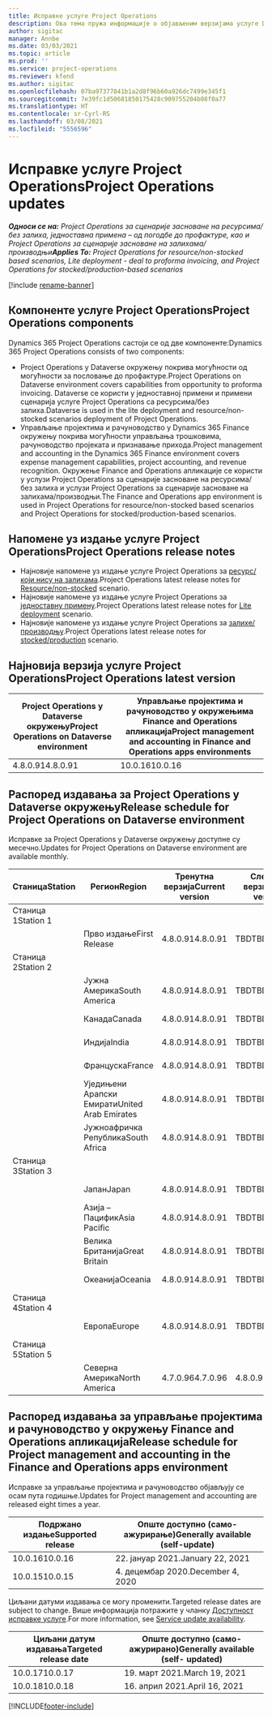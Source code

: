 ```yaml
---
title: Исправке услуге Project Operations
description: Ова тема пружа информације о објављеним верзијама услуге Dynamics 365 Project Operations.
author: sigitac
manager: Annbe
ms.date: 03/03/2021
ms.topic: article
ms.prod: ''
ms.service: project-operations
ms.reviewer: kfend
ms.author: sigitac
ms.openlocfilehash: 07ba97377841b1a2d8f96b60a926dc7499e345f1
ms.sourcegitcommit: 7e39fc1d50681850175428c909755204b08f0a77
ms.translationtype: HT
ms.contentlocale: sr-Cyrl-RS
ms.lasthandoff: 03/08/2021
ms.locfileid: "5556596"
---
```

# <a name="project-operations-updates"></a><span data-ttu-id="0a1a7-103">Исправке услуге Project Operations</span><span class="sxs-lookup"><span data-stu-id="0a1a7-103">Project Operations updates</span></span>

<span data-ttu-id="0a1a7-104">_**Односи се на:** Project Operations за сценарије засноване на ресурсима/без залиха, једноставна примена – од погодбе до профактуре, као и Project Operations за сценарије засноване на залихама/производњи_</span><span class="sxs-lookup"><span data-stu-id="0a1a7-104">_**Applies To:** Project Operations for resource/non-stocked based scenarios, Lite deployment - deal to proforma invoicing, and Project Operations for stocked/production-based scenarios_</span></span>

[!include [rename-banner](~/includes/cc-data-platform-banner.md)]

## <a name="project-operations-components"></a><span data-ttu-id="0a1a7-105">Компоненте услуге Project Operations</span><span class="sxs-lookup"><span data-stu-id="0a1a7-105">Project Operations components</span></span>

<span data-ttu-id="0a1a7-106">Dynamics 365 Project Operations састоји се од две компоненте:</span><span class="sxs-lookup"><span data-stu-id="0a1a7-106">Dynamics 365 Project Operations consists of two components:</span></span>

- <span data-ttu-id="0a1a7-107">Project Operations у Dataverse окружењу покрива могућности од могућности за пословање до профактуре.</span><span class="sxs-lookup"><span data-stu-id="0a1a7-107">Project Operations on Dataverse environment covers capabilities from opportunity to proforma invoicing.</span></span> <span data-ttu-id="0a1a7-108">Dataverse се користи у једноставној примени и примени сценарија услуге Project Operations са ресурсима/без залиха.</span><span class="sxs-lookup"><span data-stu-id="0a1a7-108">Dataverse is used in the lite deployment and resource/non-stocked scenarios deployment of Project Operations.</span></span>
- <span data-ttu-id="0a1a7-109">Управљање пројектима и рачуноводство у Dynamics 365 Finance окружењу покрива могућности управљања трошковима, рачуноводство пројеката и признавање прихода.</span><span class="sxs-lookup"><span data-stu-id="0a1a7-109">Project management and accounting in the Dynamics 365 Finance environment covers expense management capabilities, project accounting, and revenue recognition.</span></span> <span data-ttu-id="0a1a7-110">Окружење Finance and Operations апликације се користи у услузи Project Operations за сценарије засноване на ресурсима/без залиха и услузи Project Operations за сценарије засноване на залихама/производњи.</span><span class="sxs-lookup"><span data-stu-id="0a1a7-110">The Finance and Operations app environment is used in Project Operations for resource/non-stocked based scenarios and Project Operations for stocked/production-based scenarios.</span></span>

## <a name="project-operations-release-notes"></a><span data-ttu-id="0a1a7-111">Напомене уз издање услуге Project Operations</span><span class="sxs-lookup"><span data-stu-id="0a1a7-111">Project Operations release notes</span></span>
- <span data-ttu-id="0a1a7-112">Најновије напомене уз издање услуге Project Operations за [ресурс/који нису на залихама](whats-new-mar-2021-resource-based.md).</span><span class="sxs-lookup"><span data-stu-id="0a1a7-112">Project Operations latest release notes for [Resource/non-stocked](whats-new-mar-2021-resource-based.md) scenario.</span></span>
- <span data-ttu-id="0a1a7-113">Најновије напомене уз издање услуге Project Operations за [једноставну примену](../pro/whats-new/whats-new-mar-2021-lite.md).</span><span class="sxs-lookup"><span data-stu-id="0a1a7-113">Project Operations latest release notes for [Lite deployment](../pro/whats-new/whats-new-mar-2021-lite.md) scenario.</span></span>
- <span data-ttu-id="0a1a7-114">Најновије напомене уз издање услуге Project Operations за [залихе/производњу](../prod-pma/whats-new/whats-new-jan-2021-stocked.md).</span><span class="sxs-lookup"><span data-stu-id="0a1a7-114">Project Operations latest release notes for [stocked/production](../prod-pma/whats-new/whats-new-jan-2021-stocked.md) scenario.</span></span>

## <a name="project-operations-latest-version"></a><span data-ttu-id="0a1a7-115">Најновија верзија услуге Project Operations</span><span class="sxs-lookup"><span data-stu-id="0a1a7-115">Project Operations latest version</span></span>

| <span data-ttu-id="0a1a7-116">Project Operations у Dataverse окружењу</span><span class="sxs-lookup"><span data-stu-id="0a1a7-116">Project Operations on Dataverse environment</span></span> | <span data-ttu-id="0a1a7-117">Управљање пројектима и рачуноводство у окружењима Finance and Operations апликација</span><span class="sxs-lookup"><span data-stu-id="0a1a7-117">Project management and accounting in Finance and Operations apps environments</span></span> |
| --- | --- |
| <span data-ttu-id="0a1a7-118">4.8.0.91</span><span class="sxs-lookup"><span data-stu-id="0a1a7-118">4.8.0.91</span></span> | <span data-ttu-id="0a1a7-119">10.0.16</span><span class="sxs-lookup"><span data-stu-id="0a1a7-119">10.0.16</span></span> |

## <a name="release-schedule-for-project-operations-on-dataverse-environment"></a><span data-ttu-id="0a1a7-120">Распоред издавања за Project Operations у Dataverse окружењу</span><span class="sxs-lookup"><span data-stu-id="0a1a7-120">Release schedule for Project Operations on Dataverse environment</span></span>

<span data-ttu-id="0a1a7-121">Исправке за Project Operations у Dataverse окружењу доступне су месечно.</span><span class="sxs-lookup"><span data-stu-id="0a1a7-121">Updates for Project Operations on Dataverse environment are available monthly.</span></span> 

| <span data-ttu-id="0a1a7-122">Станица</span><span class="sxs-lookup"><span data-stu-id="0a1a7-122">Station</span></span>   | <span data-ttu-id="0a1a7-123">Регион</span><span class="sxs-lookup"><span data-stu-id="0a1a7-123">Region</span></span>        | <span data-ttu-id="0a1a7-124">Тренутна верзија</span><span class="sxs-lookup"><span data-stu-id="0a1a7-124">Current version</span></span> | <span data-ttu-id="0a1a7-125">Следећа верзија</span><span class="sxs-lookup"><span data-stu-id="0a1a7-125">Next version</span></span> | <span data-ttu-id="0a1a7-126">Опште доступно</span><span class="sxs-lookup"><span data-stu-id="0a1a7-126">Generally available</span></span> |
|-----------|---------------|-----------------|--------------|---------------------|
| <span data-ttu-id="0a1a7-127">Станица 1</span><span class="sxs-lookup"><span data-stu-id="0a1a7-127">Station 1</span></span> |   &nbsp;      |    &nbsp;       | &nbsp;       |      &nbsp;         |
|   &nbsp;  | <span data-ttu-id="0a1a7-128">Прво издање</span><span class="sxs-lookup"><span data-stu-id="0a1a7-128">First Release</span></span> |  <span data-ttu-id="0a1a7-129">4.8.0.91</span><span class="sxs-lookup"><span data-stu-id="0a1a7-129">4.8.0.91</span></span>       | <span data-ttu-id="0a1a7-130">TBD</span><span class="sxs-lookup"><span data-stu-id="0a1a7-130">TBD</span></span>     | <span data-ttu-id="0a1a7-131">2. апр 2021.</span><span class="sxs-lookup"><span data-stu-id="0a1a7-131">02-Apr-21</span></span>           |
| <span data-ttu-id="0a1a7-132">Станица 2</span><span class="sxs-lookup"><span data-stu-id="0a1a7-132">Station 2</span></span> |   &nbsp;      |    &nbsp;       | &nbsp;       |      &nbsp;         |
|   &nbsp;  | <span data-ttu-id="0a1a7-133">Јужна Америка</span><span class="sxs-lookup"><span data-stu-id="0a1a7-133">South America</span></span> |  <span data-ttu-id="0a1a7-134">4.8.0.91</span><span class="sxs-lookup"><span data-stu-id="0a1a7-134">4.8.0.91</span></span>       | <span data-ttu-id="0a1a7-135">TBD</span><span class="sxs-lookup"><span data-stu-id="0a1a7-135">TBD</span></span>     | <span data-ttu-id="0a1a7-136">2. апр 2021.</span><span class="sxs-lookup"><span data-stu-id="0a1a7-136">02-Apr-21</span></span>           |
|    &nbsp; | <span data-ttu-id="0a1a7-137">Канада</span><span class="sxs-lookup"><span data-stu-id="0a1a7-137">Canada</span></span>        |  <span data-ttu-id="0a1a7-138">4.8.0.91</span><span class="sxs-lookup"><span data-stu-id="0a1a7-138">4.8.0.91</span></span>       | <span data-ttu-id="0a1a7-139">TBD</span><span class="sxs-lookup"><span data-stu-id="0a1a7-139">TBD</span></span>     | <span data-ttu-id="0a1a7-140">2. апр 2021.</span><span class="sxs-lookup"><span data-stu-id="0a1a7-140">02-Apr-21</span></span>           |
|   &nbsp;  | <span data-ttu-id="0a1a7-141">Индија</span><span class="sxs-lookup"><span data-stu-id="0a1a7-141">India</span></span>         |  <span data-ttu-id="0a1a7-142">4.8.0.91</span><span class="sxs-lookup"><span data-stu-id="0a1a7-142">4.8.0.91</span></span>       | <span data-ttu-id="0a1a7-143">TBD</span><span class="sxs-lookup"><span data-stu-id="0a1a7-143">TBD</span></span>     | <span data-ttu-id="0a1a7-144">2. апр 2021.</span><span class="sxs-lookup"><span data-stu-id="0a1a7-144">02-Apr-21</span></span>           |
|   &nbsp;  | <span data-ttu-id="0a1a7-145">Француска</span><span class="sxs-lookup"><span data-stu-id="0a1a7-145">France</span></span>         |  <span data-ttu-id="0a1a7-146">4.8.0.91</span><span class="sxs-lookup"><span data-stu-id="0a1a7-146">4.8.0.91</span></span>       | <span data-ttu-id="0a1a7-147">TBD</span><span class="sxs-lookup"><span data-stu-id="0a1a7-147">TBD</span></span>     | <span data-ttu-id="0a1a7-148">2. апр 2021.</span><span class="sxs-lookup"><span data-stu-id="0a1a7-148">02-Apr-21</span></span>           |
|   &nbsp;  | <span data-ttu-id="0a1a7-149">Уједињени Арапски Емирати</span><span class="sxs-lookup"><span data-stu-id="0a1a7-149">United Arab Emirates</span></span>         |  <span data-ttu-id="0a1a7-150">4.8.0.91</span><span class="sxs-lookup"><span data-stu-id="0a1a7-150">4.8.0.91</span></span>       | <span data-ttu-id="0a1a7-151">TBD</span><span class="sxs-lookup"><span data-stu-id="0a1a7-151">TBD</span></span>     | <span data-ttu-id="0a1a7-152">2. апр 2021.</span><span class="sxs-lookup"><span data-stu-id="0a1a7-152">02-Apr-21</span></span>           |
|   &nbsp;  | <span data-ttu-id="0a1a7-153">Јужноафричка Република</span><span class="sxs-lookup"><span data-stu-id="0a1a7-153">South Africa</span></span>         |  <span data-ttu-id="0a1a7-154">4.8.0.91</span><span class="sxs-lookup"><span data-stu-id="0a1a7-154">4.8.0.91</span></span>       | <span data-ttu-id="0a1a7-155">TBD</span><span class="sxs-lookup"><span data-stu-id="0a1a7-155">TBD</span></span>     | <span data-ttu-id="0a1a7-156">2. апр 2021.</span><span class="sxs-lookup"><span data-stu-id="0a1a7-156">02-Apr-21</span></span>           |
| <span data-ttu-id="0a1a7-157">Станица 3</span><span class="sxs-lookup"><span data-stu-id="0a1a7-157">Station 3</span></span>  |      &nbsp;   |     &nbsp;      |     &nbsp;   |      &nbsp;         |
|   &nbsp;  | <span data-ttu-id="0a1a7-158">Јапан</span><span class="sxs-lookup"><span data-stu-id="0a1a7-158">Japan</span></span>         |  <span data-ttu-id="0a1a7-159">4.8.0.91</span><span class="sxs-lookup"><span data-stu-id="0a1a7-159">4.8.0.91</span></span>       | <span data-ttu-id="0a1a7-160">TBD</span><span class="sxs-lookup"><span data-stu-id="0a1a7-160">TBD</span></span>     | <span data-ttu-id="0a1a7-161">9. апр 2021.</span><span class="sxs-lookup"><span data-stu-id="0a1a7-161">09-Apr-21</span></span>           |
|   &nbsp;  | <span data-ttu-id="0a1a7-162">Азија – Пацифик</span><span class="sxs-lookup"><span data-stu-id="0a1a7-162">Asia Pacific</span></span>  |  <span data-ttu-id="0a1a7-163">4.8.0.91</span><span class="sxs-lookup"><span data-stu-id="0a1a7-163">4.8.0.91</span></span>       | <span data-ttu-id="0a1a7-164">TBD</span><span class="sxs-lookup"><span data-stu-id="0a1a7-164">TBD</span></span>     | <span data-ttu-id="0a1a7-165">9. апр 2021.</span><span class="sxs-lookup"><span data-stu-id="0a1a7-165">09-Apr-21</span></span>           |
|   &nbsp;  | <span data-ttu-id="0a1a7-166">Велика Британија</span><span class="sxs-lookup"><span data-stu-id="0a1a7-166">Great Britain</span></span> |  <span data-ttu-id="0a1a7-167">4.8.0.91</span><span class="sxs-lookup"><span data-stu-id="0a1a7-167">4.8.0.91</span></span>       | <span data-ttu-id="0a1a7-168">TBD</span><span class="sxs-lookup"><span data-stu-id="0a1a7-168">TBD</span></span>     | <span data-ttu-id="0a1a7-169">9. апр 2021.</span><span class="sxs-lookup"><span data-stu-id="0a1a7-169">09-Apr-21</span></span>           |
|   &nbsp;  | <span data-ttu-id="0a1a7-170">Океанија</span><span class="sxs-lookup"><span data-stu-id="0a1a7-170">Oceania</span></span>       |  <span data-ttu-id="0a1a7-171">4.8.0.91</span><span class="sxs-lookup"><span data-stu-id="0a1a7-171">4.8.0.91</span></span>       | <span data-ttu-id="0a1a7-172">TBD</span><span class="sxs-lookup"><span data-stu-id="0a1a7-172">TBD</span></span>     | <span data-ttu-id="0a1a7-173">9. апр 2021.</span><span class="sxs-lookup"><span data-stu-id="0a1a7-173">09-Apr-21</span></span>           |
| <span data-ttu-id="0a1a7-174">Станица 4</span><span class="sxs-lookup"><span data-stu-id="0a1a7-174">Station 4</span></span> |     &nbsp;    |     &nbsp;      |     &nbsp;   |      &nbsp;         |
|   &nbsp;  | <span data-ttu-id="0a1a7-175">Европа</span><span class="sxs-lookup"><span data-stu-id="0a1a7-175">Europe</span></span>        |  <span data-ttu-id="0a1a7-176">4.8.0.91</span><span class="sxs-lookup"><span data-stu-id="0a1a7-176">4.8.0.91</span></span>       | <span data-ttu-id="0a1a7-177">TBD</span><span class="sxs-lookup"><span data-stu-id="0a1a7-177">TBD</span></span>     | <span data-ttu-id="0a1a7-178">16. апр 2021.</span><span class="sxs-lookup"><span data-stu-id="0a1a7-178">16-Apr-21</span></span>           |
| <span data-ttu-id="0a1a7-179">Станица 5</span><span class="sxs-lookup"><span data-stu-id="0a1a7-179">Station 5</span></span> |     &nbsp;    |     &nbsp;      |     &nbsp;   |      &nbsp;         |
|   &nbsp;  | <span data-ttu-id="0a1a7-180">Северна Америка</span><span class="sxs-lookup"><span data-stu-id="0a1a7-180">North America</span></span> |  <span data-ttu-id="0a1a7-181">4.7.0.96</span><span class="sxs-lookup"><span data-stu-id="0a1a7-181">4.7.0.96</span></span>       | <span data-ttu-id="0a1a7-182">4.8.0.91</span><span class="sxs-lookup"><span data-stu-id="0a1a7-182">4.8.0.91</span></span>     | <span data-ttu-id="0a1a7-183">12. март 2021.</span><span class="sxs-lookup"><span data-stu-id="0a1a7-183">12-Mar-21</span></span>           |

## <a name="release-schedule-for-project-management-and-accounting-in-the-finance-and-operations-apps-environment"></a><span data-ttu-id="0a1a7-184">Распоред издавања за управљање пројектима и рачуноводство у окружењу Finance and Operations апликација</span><span class="sxs-lookup"><span data-stu-id="0a1a7-184">Release schedule for Project management and accounting in the Finance and Operations apps environment</span></span>

<span data-ttu-id="0a1a7-185">Исправке за управљање пројектима и рачуноводство објављују се осам пута годишње.</span><span class="sxs-lookup"><span data-stu-id="0a1a7-185">Updates for Project management and accounting are released eight times a year.</span></span>

| <span data-ttu-id="0a1a7-186">Подржано издање</span><span class="sxs-lookup"><span data-stu-id="0a1a7-186">Supported release</span></span> | <span data-ttu-id="0a1a7-187">Опште доступно (само-ажурирање)</span><span class="sxs-lookup"><span data-stu-id="0a1a7-187">Generally available (self-update)</span></span> |
| --- | --- |
| <span data-ttu-id="0a1a7-188">10.0.16</span><span class="sxs-lookup"><span data-stu-id="0a1a7-188">10.0.16</span></span> | <span data-ttu-id="0a1a7-189">22. јануар 2021.</span><span class="sxs-lookup"><span data-stu-id="0a1a7-189">January 22, 2021</span></span> |
| <span data-ttu-id="0a1a7-190">10.0.15</span><span class="sxs-lookup"><span data-stu-id="0a1a7-190">10.0.15</span></span> | <span data-ttu-id="0a1a7-191">4. децембар 2020.</span><span class="sxs-lookup"><span data-stu-id="0a1a7-191">December 4, 2020</span></span> |


<span data-ttu-id="0a1a7-192">Циљани датуми издавања се могу променити.</span><span class="sxs-lookup"><span data-stu-id="0a1a7-192">Targeted release dates are subject to change.</span></span> <span data-ttu-id="0a1a7-193">Више информација потражите у чланку [Доступност исправке услуге](https://docs.microsoft.com/dynamics365/fin-ops-core/fin-ops/get-started/public-preview-releases?toc=/dynamics365/finance/toc.json).</span><span class="sxs-lookup"><span data-stu-id="0a1a7-193">For more information, see [Service update availability](https://docs.microsoft.com/dynamics365/fin-ops-core/fin-ops/get-started/public-preview-releases?toc=/dynamics365/finance/toc.json).</span></span>

| <span data-ttu-id="0a1a7-194">Циљани датум издавања</span><span class="sxs-lookup"><span data-stu-id="0a1a7-194">Targeted release date</span></span> | <span data-ttu-id="0a1a7-195">Опште доступно (само-ажурирано)</span><span class="sxs-lookup"><span data-stu-id="0a1a7-195">Generally available (self- updated)</span></span> |
| --- | --- |
| <span data-ttu-id="0a1a7-196">10.0.17</span><span class="sxs-lookup"><span data-stu-id="0a1a7-196">10.0.17</span></span> | <span data-ttu-id="0a1a7-197">19. март 2021.</span><span class="sxs-lookup"><span data-stu-id="0a1a7-197">March 19, 2021</span></span> |
| <span data-ttu-id="0a1a7-198">10.0.18</span><span class="sxs-lookup"><span data-stu-id="0a1a7-198">10.0.18</span></span> | <span data-ttu-id="0a1a7-199">16. април 2021.</span><span class="sxs-lookup"><span data-stu-id="0a1a7-199">April 16, 2021</span></span> |


[!INCLUDE[footer-include](../includes/footer-banner.md)]

